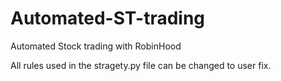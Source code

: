 # Automated-ST-trading
Automated Stock trading with RobinHood



All rules used in the stragety.py file can be changed to user fix.
